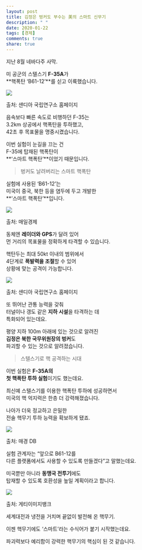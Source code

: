 ```yaml
---
layout: post
title: 김정은 벙커도 부수는 美의 스마트 신무기
description: " "
date: 2020-01-22
tags: [경제]
comments: true
share: true
---
```



지난 8월 네바다주 사막.  
  
미 공군의 스텔스기  **F-35A**가  
**핵폭탄 ‘B61-12’**를 싣고 이륙했습니다.

![](https://post-phinf.pstatic.net/MjAyMDExMzBfMjU3/MDAxNjA2Njk1ODc5NzY1.Izp0bJN1595qitPUXFjzaQG0-HJ2fhC3fvLF95A8UrAg.yzdOPHPIYuvBmyEjQDAYsm02K5tIJVgupkYQO3UWoI4g.GIF/%EC%8B%9C%ED%80%80%EC%8A%A4_01_1.gif?type=w1200)

출처: 샌디아 국립연구소 홈페이지

음속보다 빠른 속도로 비행하던 F-35는  
3.2km 상공에서 핵폭탄을 투하했고,  
42초 후 목표물을 명중시켰습니다.  
  
이번 실험이 눈길을 끄는 건  
F-35에 탑재된 핵폭탄이  
**‘스마트 핵폭탄’**이었기 때문입니다.

> 벙커도 날려버리는 스마트 핵폭탄

실험에 사용된 ‘B61-12’는  
미국이 중국, 북한 등을 염두에 두고 개발한  
**‘스마트 핵폭탄’**입니다.

![](https://post-phinf.pstatic.net/MjAyMDExMzBfMTI5/MDAxNjA2Njk1OTE0NDM4.J0mo4NqXDjq7HU_ZWeuN04G7Xwuj3gbx2LVanuNDJScg.a29PzwvYiwTBQCksTkDK67rwOIqyRhg29eW0ddPKkgog.PNG/2._%EB%A7%A4%EA%B2%BD_%EC%B5%9C%EC%A2%85.png?type=w1200)

출처: 매일경제

동체엔  **레이더와 GPS**가 달려 있어  
먼 거리의 목표물을 정확하게 타격할 수 있습니다.  
  
핵탄두는 최대 50kt 이내의 범위에서  
4단계로  **폭발력을 조절**할 수 있어  
상황에 맞는 공격이 가능합니다.

![](https://post-phinf.pstatic.net/MjAyMDExMzBfMjE0/MDAxNjA2Njk1OTM5NDQ5._hqeaiHdjWhaohgnI3iJsiQN8f_pCt9yeuDiUcxlXg8g.5aSIZIVw_bNgAnljLKsHrmo0NEn1zawVcaRpU6YU_1kg.GIF/%EC%8B%9C%ED%80%80%EC%8A%A4_01_2.gif?type=w1200)

출처: 샌디아 국립연구소 홈페이지

또 뛰어난 관통 능력을 갖춰  
터널이나 갱도 같은 **지하 시설**을 타격하는 데  
특화되어 있는데요.  
  
평양 지하 100m 아래에 있는 것으로 알려진  
**김정은 북한 국무위원장의 벙커**도  
파괴할 수 있는 것으로 알려졌습니다.

> 스텔스기로 핵 공격하는 시대

이번 실험은  **F-35A의**  
**첫 핵폭탄 투하 실험**이기도 했는데요.  
  
최신예 스텔스기를 이용한 핵폭탄 투하에 성공하면서  
미국의 핵 억지력은 한층 더 강력해졌습니다.  
  
나아가 더욱 정교하고 은밀한  
전술 핵무기 투하 능력을 확보하게 됐죠.

![](https://post-phinf.pstatic.net/MjAyMDExMzBfMTM1/MDAxNjA2Njk1OTkyMzI0.6S-Cr5Te4lTvw5eLSiR8a342ChUZcPxrApLT3-z0HZ4g.5UIuE5pjklJrIiMxA7sBGwknbg_SH2x7sFvLIlIwcxMg.PNG/4._%EB%A7%A4%EA%B2%BDDB.png?type=w1200)

출처: 매경 DB

실험 관계자는 “앞으로 B61-12를  
다른 플랫폼에서도 사용할 수 있도록 만들겠다”고 말했는데요.  
  
미국뿐만 아니라  **동맹국 전투기**에도  
탑재할 수 있도록 호환성을 높일 계획이라고 합니다.

![](https://post-phinf.pstatic.net/MjAyMDExMzBfNTcg/MDAxNjA2Njk2MDE1NDk1.7Xnh6xCMl5K3HorFcNuJTQzy4WqLX6AiL7HT3-oxi34g.HHKYmdyurToUhIUCWBQn9K25zfziwiEfiUi9AdHCL8Ug.PNG/5._%EA%B2%8C%ED%8B%B0_%EC%B5%9C%EC%A2%85.png?type=w1200)

출처: 게티이미지뱅크

세계대전과 냉전을 거치며 끝없이 발전해 온 핵무기.  
  
이젠 핵무기에도 ‘스마트’라는 수식어가 붙기 시작했는데요.  
  
파괴력보다 예리함이 강력한 핵무기의 핵심이 된 것 같습니다.
